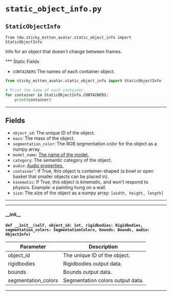 # `static_object_info.py`

## `StaticObjectInfo`

`from tdw.sticky_mitten_avatar.static_object_info import StaticObjectInfo`

Info for an object that doesn't change between frames.

*** Static Fields

- `CONTAINERS` The names of each container object.

```python
from sticky_mitten_avatar.static_object_info import StaticObjectInfo

# Print the name of each container.
for container in StaticObjectInfo.CONTAINERS:
    print(container)
```

***

## Fields

- `object_id`: The unique ID of the object.
- `mass`: The mass of the object.
- `segmentation_color`: The RGB segmentation color for the object as a numpy array.
- `model_name`: [The name of the model.](https://github.com/threedworld-mit/tdw/blob/master/Documentation/python/librarian/model_librarian.md)
- `category`: The semantic category of the object.
- `audio`: [Audio properties.](https://github.com/threedworld-mit/tdw/blob/master/Documentation/python/py_impact.md#objectinfo)
- `container`': If True, this object is container-shaped (a bowl or open basket that smaller objects can be placed in).
- `kinematic`: If True, this object is kinematic, and won't respond to physics. Example: a painting hung on a wall.
- `size`: The size of the object as a numpy array: `[width, height, length]`

***

***

#### \_\_init\_\_

**`def __init__(self, object_id: int, rigidbodies: Rigidbodies, segmentation_colors: SegmentationColors, bounds: Bounds, audio: ObjectInfo)`**


| Parameter | Description |
| --- | --- |
| object_id | The unique ID of the object. |
| rigidbodies | Rigidbodies output data. |
| bounds | Bounds output data. |
| segmentation_colors | Segmentation colors output data. |

***

